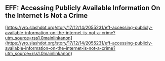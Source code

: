 ## EFF: Accessing Publicly Available Information On the Internet Is Not a Crime
  
  [https://yro.slashdot.org/story/17/12/14/2055231/eff-accessing-publicly-available-information-on-the-internet-is-not-a-crime?utm_source=rss1.0mainlinkanon](https://yro.slashdot.org/story/17/12/14/2055231/eff-accessing-publicly-available-information-on-the-internet-is-not-a-crime?utm_source=rss1.0mainlinkanon)